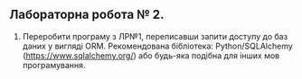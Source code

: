 ﻿## Лабораторна робота № 2.

1. Переробити програму з ЛР№1, переписавши запити доступу до баз даних у вигляді ORM. Рекомендована бібліотека: Python/SQLAlchemy (https://www.sqlalchemy.org/) або будь-яка подібна для інших мов програмування.